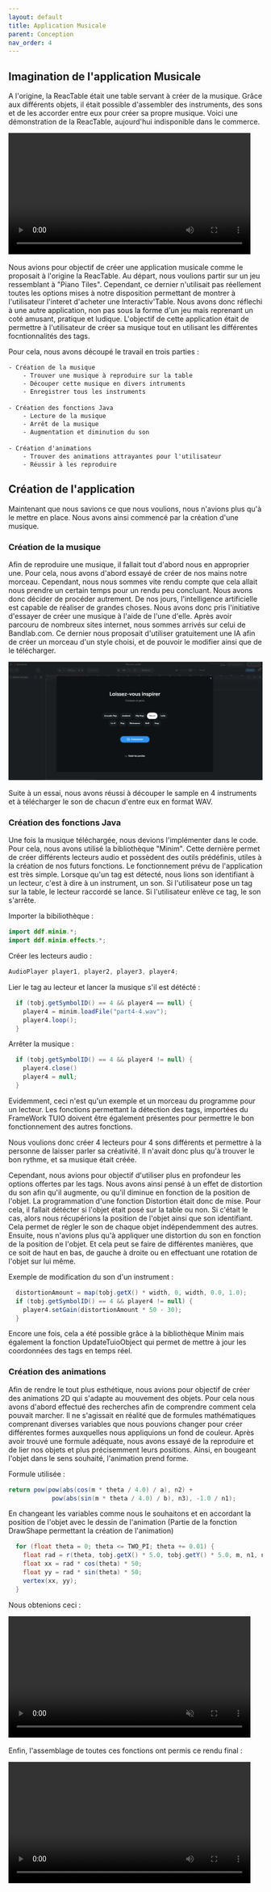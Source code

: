 ```yaml
---
layout: default
title: Application Musicale
parent: Conception
nav_order: 4
---
```


## Imagination de l'application Musicale

A l'origine, la ReacTable était une table servant à créer de la musique. 
Grâce aux différents objets, il était possible d'assembler des instruments, des sons et de les accorder entre eux pour créer sa propre musique. 
Voici une démonstration de la ReacTable, aujourd'hui indisponible dans le commerce. 

<video width="480" height="240" controls>
  <source src="video.mp4" type="video/mp4">
</video>

Nous avions pour objectif de créer une application musicale comme le proposait à l'origine la ReacTable. 
Au départ, nous voulions partir sur un jeu ressemblant à "Piano Tiles". Cependant, ce dernier n'utilisait pas réellement toutes les options mises à notre disposition permettant de montrer à l'utilisateur l'interet d'acheter une Interactiv'Table.
Nous avons donc réflechi à une autre application, non pas sous la forme d'un jeu mais reprenant un coté amusant, pratique et ludique. 
L'objectif de cette application était de permettre à l'utilisateur de créer sa musique tout en utilisant les différentes focntionnalités des tags. 

Pour cela, nous avons découpé le travail en trois parties : 

    - Création de la musique
        - Trouver une musique à reproduire sur la table 
        - Découper cette musique en divers intruments
        - Enregistrer tous les instruments 
    
    - Création des fonctions Java 
        - Lecture de la musique 
        - Arrêt de la musique 
        - Augmentation et diminution du son 

    - Création d'animations 
        - Trouver des animations attrayantes pour l'utilisateur 
        - Réussir à les reproduire


## Création de l'application 

Maintenant que nous savions ce que nous voulions, nous n'avions plus qu'à le mettre en place. 
Nous avons ainsi commencé par la création d'une musique. 

### Création de la musique 

Afin de reproduire une musique, il fallait tout d'abord nous en approprier une. Pour cela, nous avons d'abord essayé de créer de nos mains notre morceau. Cependant, nous nous sommes vite rendu compte que cela allait nous prendre un certain temps pour un rendu peu concluant. 
Nous avons donc décider de procéder autrement. De nos jours, l'intelligence artificielle est capable de réaliser de grandes choses. 
Nous avons donc pris l'initiative d'essayer de créer une musique à l'aide de l'une d'elle. Après avoir parcouru de nombreux sites internet, nous sommes arrivés sur celui de Bandlab.com. Ce dernier nous proposait d'utiliser gratuitement une IA afin de créer un morceau d'un style choisi, et de pouvoir le modifier ainsi que de le télécharger. 

![bandlab](bandlab.png)

Suite à un essai, nous avons réussi à découper le sample en 4 instruments et à télécharger le son de chacun d'entre eux en format WAV. 

### Création des fonctions Java 

Une fois la musique téléchargée, nous devions l'implémenter dans le code. Pour cela, nous avons utilisé la bibliothèque "Minim". 
Cette dernière permet de créer différents lecteurs audio et possèdent des outils prédéfinis, utiles à la création de nos futurs fonctions. 
Le fonctionnement prévu de l'application est très simple. Lorsque qu'un tag est détecté, nous lions son identifiant à un lecteur, c'est à dire à un instrument, un son. Si l'utilisateur pose un tag sur la table, le lecteur raccordé se lance. Si l'utilisateur enlève ce tag, le son s'arrête. 

Importer la bibiliothèque :
```java
import ddf.minim.*;
import ddf.minim.effects.*;
```

Créer les lecteurs audio :
```java
AudioPlayer player1, player2, player3, player4;
```

Lier le tag au lecteur et lancer la musique s'il est détécté :
```java
  if (tobj.getSymbolID() == 4 && player4 == null) {
    player4 = minim.loadFile("part4-4.wav");
    player4.loop();
  }
```

Arrêter la musique :
```java
  if (tobj.getSymbolID() == 4 && player4 != null) {
    player4.close()
    player4 = null;
  }
```

Evidemment, ceci n'est qu'un exemple et un morceau du programme pour un lecteur. 
Les fonctions permettant la détection des tags, importées du FrameWork TUIO doivent être également présentes pour permettre le bon fonctionnement des autres fonctions. 

Nous voulions donc créer 4 lecteurs pour 4 sons différents et permettre à la personne de laisser parler sa créativité. 
Il n'avait donc plus qu'à trouver le bon rythme, et sa musique était créée. 

Cependant, nous avions pour objectif d'utiliser plus en profondeur les options offertes par les tags. 
Nous avons ainsi pensé à un effet de distortion du son afin qu'il augmente, ou qu'il diminue en fonction de la position de l'objet. 
La programmation d'une fonction Distortion était donc de mise. 
Pour cela, il fallait détécter si l'objet était posé sur la table ou non. Si c'était le cas, alors nous récupérions la position de l'objet ainsi que son identifiant. Cela permet de régler le son de chaque objet indépendemment des autres. Ensuite, nous n'avions plus qu'à appliquer une distortion du son en fonction de la position de l'objet. Et cela peut se faire de différentes manières, que ce soit de haut en bas, de gauche à droite ou en effectuant une rotation de l'objet sur lui même. 

Exemple de modification du son d'un instrument :
```java
  distortionAmount = map(tobj.getX() * width, 0, width, 0.0, 1.0);
  if (tobj.getSymbolID() == 4 && player4 != null) {
    player4.setGain(distortionAmount * 50 - 30);
  }
```

Encore une fois, cela a été possible grâce à la bibliothèque Minim mais également la fonction UpdateTuioObject qui permet de mettre à jour les coordonnées des tags en temps réel. 

### Création des animations

Afin de rendre le tout plus esthétique, nous avions pour objectif de créer des animations 2D qui s'adapte au mouvement des objets. 
Pour cela nous avons d'abord effectué des recherches afin de comprendre comment cela pouvait marcher. 
Il ne s'agissait en réalité que de formules mathématiques comprenant diverses variables que nous pouvions changer pour créer différentes formes auxquelles nous appliquions un fond de couleur. 
Après avoir trouvé une formule adéquate, nous avons essayé de la reproduire et de lier nos objets et plus précisemment leurs positions. Ainsi, en bougeant l'objet dans le sens souhaité, l'animation prend forme. 


Formule utilisée :
```java
return pow(pow(abs(cos(m * theta / 4.0) / a), n2) + 
            pow(abs(sin(m * theta / 4.0) / b), n3), -1.0 / n1);
```

En changeant les variables comme nous le souhaitons et en accordant la position de l'objet avec le dessin de l'animation
(Partie de la fonction DrawShape permettant la création de l'animation)
```java
  for (float theta = 0; theta <= TWO_PI; theta += 0.01) {
    float rad = r(theta, tobj.getX() * 5.0, tobj.getY() * 5.0, m, n1, n2, n3);
    float xx = rad * cos(theta) * 50;
    float yy = rad * sin(theta) * 50;
    vertex(xx, yy);
  }
```

Nous obtenions ceci : 

<video width="480" height="240" controls muted>
  <source src="video2.mp4" type="video/mp4">
</video>

Enfin, l'assemblage de toutes ces fonctions ont permis ce rendu final : 

<video width="480" height="240" controls>
  <source src="video3.mp4" type="video/mp4">
</video>